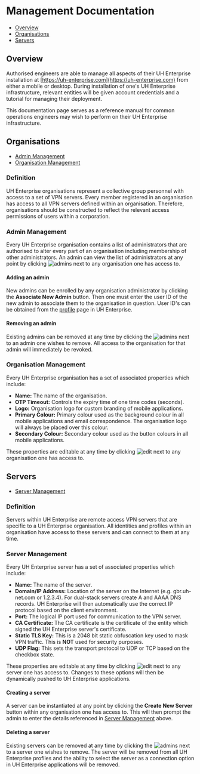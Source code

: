 # Management Documentation

- [Overview](#the-website)
- [Organisations](#organisations)
- [Servers](#servers)

## Overview

Authorised engineers are able to manage all aspects of their UH Enterprise installation at [https://uh-enterprise.com](https://uh-enterprise.com) from either a mobile or desktop. During installation of one's UH Enterprise infrastructure, relevant entities will be given account credentials and a tutorial for managing their deployment.

This documentation page serves as a reference manual for common operations engineers may wish to perform on their UH Enterprise infrastructure.

## Organisations

- [Admin Management](#admin-management)
- [Organisation Management](#organisation-management)

### Definition

UH Enterprise organisations represent a collective group personnel with access to a set of VPN servers. Every member registered in an organisation has access to all VPN servers defined within an organisation. Therefore, organisations should be constructed to reflect the relevant access permissions of users within a corporation.

### Admin Management

Every UH Enterprise organisation contains a list of administrators that are authorised to alter every part of an organisation including membership of other administrators. An admin can view the list of administrators at any point by clicking ![admins](https://uh-enterprise.com/static/images/icons/person.svg) next to any organisation one has access to.

#### Adding an admin

New admins can be enrolled by any organisation administrator by clicking the **Associate New Admin** button. Then one must enter the user ID of the new admin to associate them to the organisation in question. User ID's can be obtained from the [profile](https://uh-enterprise.com/profile) page in UH Enterprise.

#### Removing an admin

Existing admins can be removed at any time by clicking the ![admins](https://uh-enterprise.com/static/images/icons/trashcan.svg) next to an admin one wishes to remove. All access to the organisation for that admin will immediately be revoked.

### Organisation Management

Every UH Enterprise organisation has a set of associated properties which include:

- **Name:** The name of the organisation.
- **OTP Timeout:** Controls the expiry time of one time codes (seconds).
- **Logo:** Organisation logo for custom branding of mobile applications.
- **Primary Colour:** Primary colour used as the background colour in all mobile applications and email correspondence. The organisation logo will always be placed over this colour.
- **Secondary Colour:** Secondary colour used as the button colours in all mobile applications.

These properties are editable at any time by clicking ![edit](https://uh-enterprise.com/static/images/icons/pencil.svg) next to any organisation one has access to.


## Servers

- [Server Management](#server-management)

### Definition

Servers within UH Enterprise are remote access VPN servers that are specific to a UH Enterprise organisation. All identities and profiles within an organisation have access to these servers and can connect to them at any time.

### Server Management

Every UH Enterprise server has a set of associated properties which include:

- **Name:** The name of the server.
- **Domain/IP Address:** Location of the server on the Internet (e.g. gbr.uh-net.com or 1.2.3.4). For dual-stack servers create A and AAAA DNS records. UH Enterprise will then automatically use the correct IP protocol based on the client environment.
- **Port:** The logical IP port used for communication to the VPN server.
- **CA Certificate:** The CA certificate is the certificate of the entity which signed the UH Enterprise server's certificate.
- **Static TLS Key:** This is a 2048 bit static obfuscation key used to mask VPN traffic. This is **NOT** used for security purposes.
- **UDP Flag:** This sets the transport protocol to UDP or TCP based on the checkbox state.

These properties are editable at any time by clicking ![edit](https://uh-enterprise.com/static/images/icons/pencil.svg) next to any server one has access to. Changes to these options will then be dynamically pushed to UH Enterprise applications.

#### Creating a server

A server can be instantiated at any point by clicking the **Create New Server** button within any organisation one has access to. This will then prompt the admin to enter the details referenced in [Server Management](#server-management) above.

#### Deleting a server

Existing servers can be removed at any time by clicking the ![admins](https://uh-enterprise.com/static/images/icons/trashcan.svg) next to a server one wishes to remove. The server will be removed from all UH Enterprise profiles and the ability to select the server as a connection option in UH Enterprise applications will be removed.

